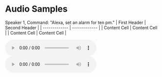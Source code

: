 # Audio Samples

Speaker 1, Command: "Alexa, set an alarm for ten pm."
| First Header  | Second Header |
| ------------- | ------------- |
| Content Cell  | Content Cell  |
| Content Cell  | Content Cell  |

<audio controls="controls"><source type="audio/wav" src="samples/fully-spoofed/002_alexa_0_wakeword.wav"></source></audio>  
<audio controls="controls"><source type="audio/wav" src="samples/fully-spoofed/002_alexa_0_wakeword.wav"></source></audio> 


